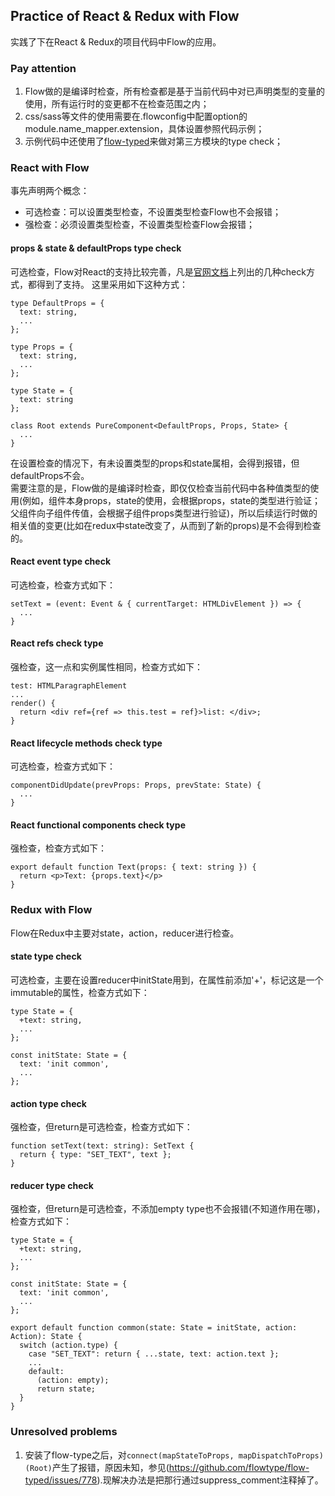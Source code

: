Practice of React & Redux with Flow
-----------------------------------

实践了下在React & Redux的项目代码中Flow的应用。

### Pay attention

1. Flow做的是编译时检查，所有检查都是基于当前代码中对已声明类型的变量的使用，所有运行时的变更都不在检查范围之内；
2. css/sass等文件的使用需要在.flowconfig中配置option的module.name_mapper.extension，具体设置参照代码示例；
3. 示例代码中还使用了[flow-typed](https://github.com/flowtype/flow-typed)来做对第三方模块的type check；

### React with Flow

事先声明两个概念：
- 可选检查：可以设置类型检查，不设置类型检查Flow也不会报错；
- 强检查：必须设置类型检查，不设置类型检查Flow会报错；

#### props & state & defaultProps type check

可选检查，Flow对React的支持比较完善，凡是[官网文档](https://flow.org/en/docs/frameworks/react/)上列出的几种check方式，都得到了支持。
这里采用如下这种方式：

    type DefaultProps = {
      text: string,
      ...
    };

    type Props = {
      text: string,
      ...
    };

    type State = {
      text: string
    };

    class Root extends PureComponent<DefaultProps, Props, State> {
      ...
    }
    
在设置检查的情况下，有未设置类型的props和state属相，会得到报错，但defaultProps不会。    
需要注意的是，Flow做的是编译时检查，即仅仅检查当前代码中各种值类型的使用(例如，组件本身props，state的使用，会根据props，state的类型进行验证；父组件向子组件传值，会根据子组件props类型进行验证)，所以后续运行时做的相关值的变更(比如在redux中state改变了，从而到了新的props)是不会得到检查的。

#### React event type check

可选检查，检查方式如下：

    setText = (event: Event & { currentTarget: HTMLDivElement }) => {
      ...
    }
    
#### React refs check type

强检查，这一点和实例属性相同，检查方式如下：

    test: HTMLParagraphElement
    ...
    render() {
      return <div ref={ref => this.test = ref}>list: </div>;
    }
    
#### React lifecycle methods check type

可选检查，检查方式如下：

    componentDidUpdate(prevProps: Props, prevState: State) {
      ...
    }
    
#### React functional components check type

强检查，检查方式如下：

    export default function Text(props: { text: string }) {
      return <p>Text: {props.text}</p>
    }

### Redux with Flow

Flow在Redux中主要对state，action，reducer进行检查。

#### state type check

可选检查，主要在设置reducer中initState用到，在属性前添加'+'，标记这是一个immutable的属性，检查方式如下：

    type State = {
      +text: string,
      ...
    };

    const initState: State = {
      text: 'init common',
      ...
    };

#### action type check

强检查，但return是可选检查，检查方式如下：

    function setText(text: string): SetText {
      return { type: "SET_TEXT", text };
    }
    
#### reducer type check
 
强检查，但return是可选检查，不添加empty type也不会报错(不知道作用在哪)，检查方式如下：
 
    type State = {
      +text: string,
      ...
    };

    const initState: State = {
      text: 'init common',
      ...
    };

    export default function common(state: State = initState, action: Action): State {
      switch (action.type) {
        case "SET_TEXT": return { ...state, text: action.text };
        ...
        default:
          (action: empty);
          return state;
      }
    }
    
### Unresolved problems

1. 安装了flow-type之后，对`connect(mapStateToProps, mapDispatchToProps)(Root)`产生了报错，原因未知，参见(https://github.com/flowtype/flow-typed/issues/778).现解决办法是把那行通过suppress_comment注释掉了。
    
    
    


